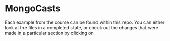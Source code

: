 # MongoCasts
Each example from the course can be found within this repo. You can either look at the files in a completed state, or check out the changes that were made in a particular section by clicking on 
